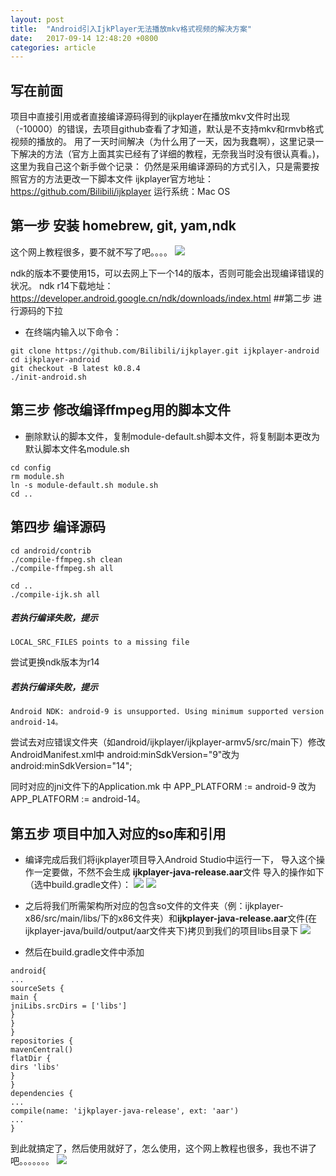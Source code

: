 ```yaml
---
layout: post
title:  "Android引入IjkPlayer无法播放mkv格式视频的解决方案"
date:   2017-09-14 12:48:20 +0800
categories: article
---
```

## 写在前面
项目中直接引用或者直接编译源码得到的ijkplayer在播放mkv文件时出现（-10000）的错误，去项目github查看了才知道，默认是不支持mkv和rmvb格式视频的播放的。
用了一天时间解决（为什么用了一天，因为我蠢啊），这里记录一下解决的方法（官方上面其实已经有了详细的教程，无奈我当时没有很认真看。)，这里为我自己这个新手做个记录：
仍然是采用编译源码的方式引入，只是需要按照官方的方法更改一下脚本文件
ijkplayer官方地址：https://github.com/Bilibili/ijkplayer
运行系统：Mac OS

## 第一步 安装 homebrew, git, yam,ndk
这个网上教程很多，要不就不写了吧。。。。
![](http://upload-images.jianshu.io/upload_images/4273129-aca8d434f081d2ba.jpg?imageMogr2/auto-orient/strip%7CimageView2/2/w/1240)

ndk的版本不要使用15，可以去网上下一个14的版本，否则可能会出现编译错误的状况。
ndk r14下载地址：https://developer.android.google.cn/ndk/downloads/index.html
##第二步 进行源码的下拉
- 在终端内输入以下命令：
```
git clone https://github.com/Bilibili/ijkplayer.git ijkplayer-android
cd ijkplayer-android
git checkout -B latest k0.8.4
./init-android.sh
```
## 第三步 修改编译ffmpeg用的脚本文件
- 删除默认的脚本文件，复制module-default.sh脚本文件，将复制副本更改为默认脚本文件名module.sh
```
cd config
rm module.sh
ln -s module-default.sh module.sh
cd ..
```
## 第四步 编译源码
```
cd android/contrib
./compile-ffmpeg.sh clean
./compile-ffmpeg.sh all

cd ..
./compile-ijk.sh all
```
##### 若执行编译失败，提示
```
LOCAL_SRC_FILES points to a missing file
```
尝试更换ndk版本为r14

##### 若执行编译失败，提示
```
Android NDK: android-9 is unsupported. Using minimum supported version android-14。
```
尝试去对应错误文件夹（如android/ijkplayer/ijkplayer-armv5/src/main下）修改AndroidManifest.xml中 android:minSdkVersion="9"改为 android:minSdkVersion="14";

同时对应的jni文件下的Application.mk 中 APP_PLATFORM := android-9 改为
APP_PLATFORM := android-14。

## 第五步 项目中加入对应的so库和引用





- 编译完成后我们将ijkplayer项目导入Android Studio中运行一下，
导入这个操作一定要做，不然不会生成
**ijkplayer-java-release.aar**文件
导入的操作如下（选中build.gradle文件）：
![](http://upload-images.jianshu.io/upload_images/4273129-6b29a223cf7d76e6.png?imageMogr2/auto-orient/strip%7CimageView2/2/w/1240)
![](http://upload-images.jianshu.io/upload_images/4273129-1061525861a30b7f.png?imageMogr2/auto-orient/strip%7CimageView2/2/w/1240)

- 之后将我们所需架构所对应的包含so文件的文件夹（例：ijkplayer-x86/src/main/libs/下的x86文件夹）和**ijkplayer-java-release.aar**文件(在ijkplayer-java/build/output/aar文件夹下)拷贝到我们的项目libs目录下
![](http://upload-images.jianshu.io/upload_images/4273129-cf93e742fe67dfae.png?imageMogr2/auto-orient/strip%7CimageView2/2/w/1240)
- 然后在build.gradle文件中添加
```
android{
...
sourceSets {
main {
jniLibs.srcDirs = ['libs']
}
}
}
repositories {
mavenCentral()
flatDir {
dirs 'libs'
}
}
dependencies {
...
compile(name: 'ijkplayer-java-release', ext: 'aar')
...
}
```

到此就搞定了，然后使用就好了，怎么使用，这个网上教程也很多，我也不讲了吧。。。。。。。
![](http://upload-images.jianshu.io/upload_images/4273129-aca8d434f081d2ba.jpg?imageMogr2/auto-orient/strip%7CimageView2/2/w/1240)
